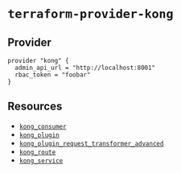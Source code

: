# `terraform-provider-kong`

## Provider
```hcl
provider "kong" {
  admin_api_url = "http://localhost:8001"
  rbac_token = "foobar"
}
```

## Resources

- [`kong_consumer`](/docs/kong_consumer.md)
- [`kong_plugin`](/docs/kong_plugin.md)
- [`kong_plugin_request_transformer_advanced`](/docs/kong_plugin_request_transformer_advanced.md)
- [`kong_route`](/docs/kong_route.md)
- [`kong_service`](/docs/kong_service.md)
